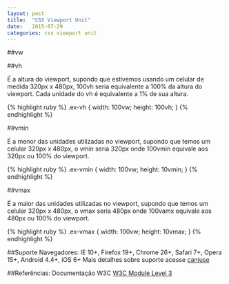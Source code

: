 ```yaml
---
layout: post
title:  "CSS Viewport Unit"
date:   2015-07-29 
categories: css viewport unit
---
```


##vw


##vh

É a altura do viewport, supondo que estivemos usando um celular de medida 320px x 480px, 100vh seria equivalente a 100% da altura do viewport. Cada unidade do vh é equivalente a 1% de sua altura.

{% highlight ruby %}
.ex-vh {
	width: 100vw;
	height: 100vh;
}
{% endhighlight %}

##vmin

É a menor das unidades utilizadas no viewport, supondo que temos um celular 320px x 480px, o vmin seria 320px onde 100vmin equivale aos 320px ou 100% do viewport.

{% highlight ruby %}
.ex-vmin {
	width: 100vw;
	height: 10vmin;
}
{% endhighlight %}

##vmax

É a maior das unidades utilizadas no viewport, supondo que temos um celular 320px x 480px, o vmax seria 480px onde 100vamx equivale aos 480px ou 100% do viewport.

{% highlight ruby %}
.ex-vmax {
	width: 100vw;
	height: 10vmax;
}
{% endhighlight %}

##Suporte Navegadores:
IE 10+, Firefox 19+, Chrome 26+, Safari 7+, Opera 15+, Android 4.4+, iOS 6+
Mais detalhes sobre suporte acesse [caniuse][caniuse] 

##Referências:
Documentação W3C [W3C Module Level 3][w3cmodlvl3]

[caniuse]:    http://caniuse.com/#feat=viewport-units
[w3cmodlvl3]: https://drafts.csswg.org/css-values-3/